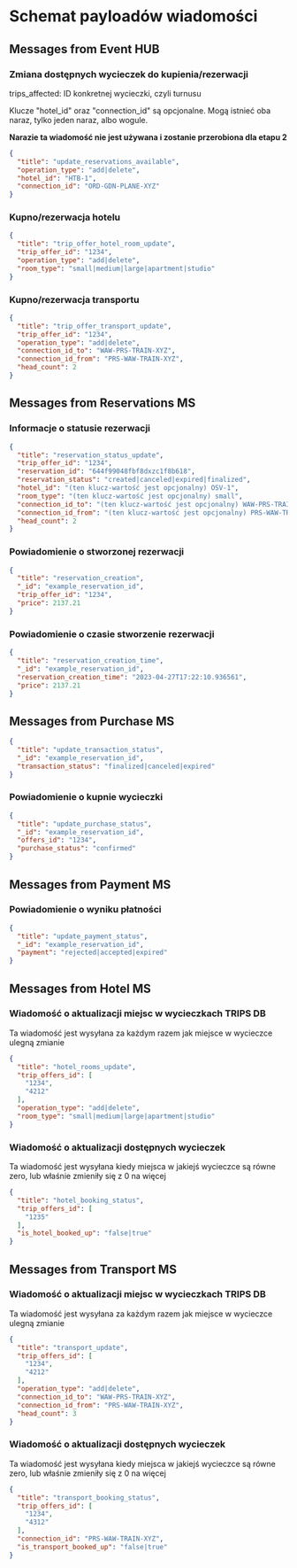 # Schemat payloadów wiadomości

## Messages from **Event HUB**

### Zmiana dostępnych wycieczek do kupienia/rezerwacji

trips_affected: ID konkretnej wycieczki, czyli turnusu

Klucze "hotel_id" oraz "connection_id" są opcjonalne. Mogą istnieć oba naraz, tylko jeden naraz, albo
wogule.

**Narazie ta wiadomość nie jest używana i zostanie przerobiona dla etapu 2**

```json
{
  "title": "update_reservations_available",
  "operation_type": "add|delete",
  "hotel_id": "HTB-1",
  "connection_id": "ORD-GDN-PLANE-XYZ"
}
```

### Kupno/rezerwacja hotelu

```json
{
  "title": "trip_offer_hotel_room_update",
  "trip_offer_id": "1234",
  "operation_type": "add|delete",
  "room_type": "small|medium|large|apartment|studio"
}
```

### Kupno/rezerwacja transportu

```json
{
  "title": "trip_offer_transport_update",
  "trip_offer_id": "1234",
  "operation_type": "add|delete",
  "connection_id_to": "WAW-PRS-TRAIN-XYZ",
  "connection_id_from": "PRS-WAW-TRAIN-XYZ",
  "head_count": 2
}
```

## Messages from **Reservations MS**

### Informacje o statusie rezerwacji

```json
{
  "title": "reservation_status_update",
  "trip_offer_id": "1234",
  "reservation_id": "644f99048fbf8dxzc1f8b618",
  "reservation_status": "created|canceled|expired|finalized",
  "hotel_id": "(ten klucz-wartość jest opcjonalny) OSV-1",
  "room_type": "(ten klucz-wartość jest opcjonalny) small",
  "connection_id_to": "(ten klucz-wartość jest opcjonalny) WAW-PRS-TRAIN-XYZ",
  "connection_id_from": "(ten klucz-wartość jest opcjonalny) PRS-WAW-TRAIN-XYZ",
  "head_count": 2
}
```

### Powiadomienie o stworzonej rezerwacji

```json
{
  "title": "reservation_creation",
  "_id": "example_reservation_id",
  "trip_offer_id": "1234",
  "price": 2137.21
}
```

### Powiadomienie o czasie stworzenie rezerwacji

```json
{
  "title": "reservation_creation_time",
  "_id": "example_reservation_id",
  "reservation_creation_time": "2023-04-27T17:22:10.936561",
  "price": 2137.21
}
```

## Messages from **Purchase MS**

```json
{
  "title": "update_transaction_status",
  "_id": "example_reservation_id",
  "transaction_status": "finalized|canceled|expired"
}
```

### Powiadomienie o kupnie wycieczki

```json
{
  "title": "update_purchase_status",
  "_id": "example_reservation_id",
  "offers_id": "1234",
  "purchase_status": "confirmed"
}
```

## Messages from **Payment MS**

### Powiadomienie o wyniku płatności

```json
{
  "title": "update_payment_status",
  "_id": "example_reservation_id",
  "payment": "rejected|accepted|expired"
}
```

## Messages from **Hotel MS**

### Wiadomość o aktualizacji miejsc w wycieczkach TRIPS DB

Ta wiadomość jest wysyłana za każdym razem jak miejsce w wycieczce ulegną zmianie

```json
{
  "title": "hotel_rooms_update",
  "trip_offers_id": [
    "1234",
    "4212"
  ],
  "operation_type": "add|delete",
  "room_type": "small|medium|large|apartment|studio"
}
```

### Wiadomość o aktualizacji dostępnych wycieczek

Ta wiadomość jest wysyłana kiedy miejsca w jakiejś wycieczce są równe zero, lub właśnie zmieniły się z 0 na więcej

```json
{
  "title": "hotel_booking_status",
  "trip_offers_id": [
    "1235"
  ],
  "is_hotel_booked_up": "false|true"
}
```

## Messages from **Transport MS**

### Wiadomość o aktualizacji miejsc w wycieczkach TRIPS DB

Ta wiadomość jest wysyłana za każdym razem jak miejsce w wycieczce ulegną zmianie

```json
{
  "title": "transport_update",
  "trip_offers_id": [
    "1234",
    "4212"
  ],
  "operation_type": "add|delete",
  "connection_id_to": "WAW-PRS-TRAIN-XYZ",
  "connection_id_from": "PRS-WAW-TRAIN-XYZ",
  "head_count": 3
}
```

### Wiadomość o aktualizacji dostępnych wycieczek

Ta wiadomość jest wysyłana kiedy miejsca w jakiejś wycieczce są równe zero, lub właśnie zmieniły się z 0 na więcej

```json
{
  "title": "transport_booking_status",
  "trip_offers_id": [
    "1234",
    "4312"
  ],
  "connection_id": "PRS-WAW-TRAIN-XYZ",
  "is_transport_booked_up": "false|true"
}
```
